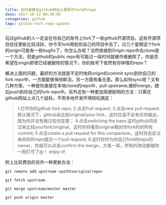 ```yaml
---
title: 如何直接在github网站上更新你fork的repo
date: 2017-10-13 09:39:58
categories: github
tags: github-fork-repo-update
---
```

玩过github的人一定会在你自己的账号上fork了一些github开源项目。这些开源项目往往更新比较活跃，你今天fork用到你自己的项目中去了，过几个星期这个fork的origin可能有一些bugfix了，你怎么办呢？当然直接到Origin repo中去clone是一个方法，但是github的public repo有可能过一段时间就被作者删除了，你是否希望在origin即使已经被删除的情况下，你的账号下依然有你钟情的repo？

解决上面的问题，最好的方法就是不定时地将origin的commit sync到你自己的fork repo中，一方面能够保持鲜活，另一方面有备无患。那么如何sync呢？又有几种方案，一种是你直接在本地clone的repo中，pull upstrame,做好merge，随后push到你自己的fork repo中。另外还有一种更加简便聪明的方法：只需在github网站上点几个鼠标，不用本地开发环境轻松搞定：

> 1.打开你的github fork repo;
 2.点击Pull request;
3.点击new pull request.默认情况下，github会比较original/your fork，这时应该不会有任何输出，因为你并没有做过任何变更；
4.点击switching the base.这时github将反过来比较yourfork/original，这时你将看到original相对你fork时的所有commit;
5.点击create a pull request for this comparison，这时将会反过来向你的repo提交一个pull request;
6.这时你作为你自己fork的repo的owner，你就可以点击confirm the merge，大笔一挥，所有的改动都被你一网打尽了@！
enjoy it!

附上比较费劲的另外一种更新办法：

    git remote add upstream <pathtooriginalrepo>
    
    git fetch upstream
    
    git merge upstream/master master
    
    git push origin master